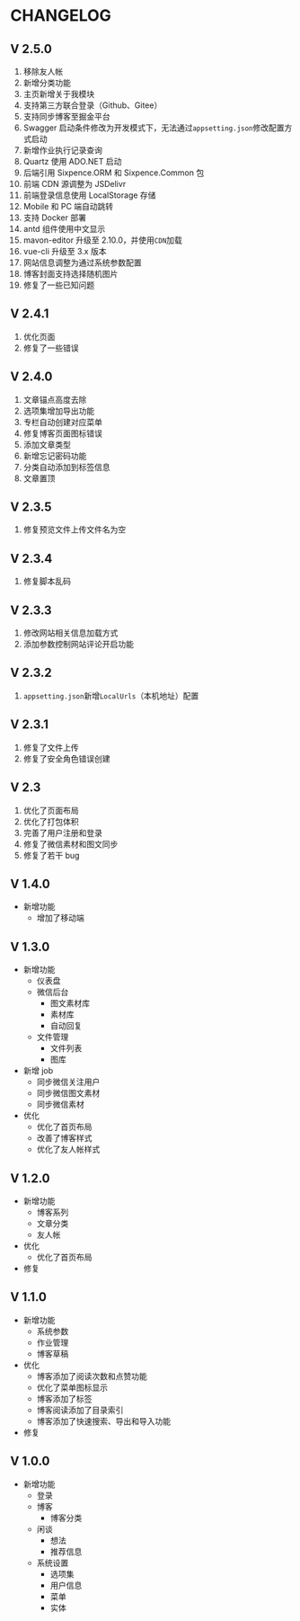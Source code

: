 # CHANGELOG

## V 2.5.0

1. 移除友人帐
2. 新增分类功能
3. 主页新增关于我模块
4. 支持第三方联合登录（Github、Gitee）
5. 支持同步博客至掘金平台
6. Swagger 启动条件修改为开发模式下，无法通过`appsetting.json`修改配置方式启动
7. 新增作业执行记录查询
8. Quartz 使用 ADO.NET 启动
9. 后端引用 Sixpence.ORM 和 Sixpence.Common 包
10. 前端 CDN 源调整为 JSDelivr
11. 前端登录信息使用 LocalStorage 存储
12. Mobile 和 PC 端自动跳转
13. 支持 Docker 部署
14. antd 组件使用中文显示
15. mavon-editor 升级至 2.10.0，并使用`CDN`加载
16. vue-cli 升级至 3.x 版本
17. 网站信息调整为通过系统参数配置
18. 博客封面支持选择随机图片
19. 修复了一些已知问题

## V 2.4.1

1. 优化页面
2. 修复了一些错误

## V 2.4.0

1. 文章锚点高度去除
2. 选项集增加导出功能
3. 专栏自动创建对应菜单
4. 修复博客页面图标错误
5. 添加文章类型
6. 新增忘记密码功能
7. 分类自动添加到标签信息
8. 文章置顶

## V 2.3.5

1. 修复预览文件上传文件名为空

## V 2.3.4

1. 修复脚本乱码

## V 2.3.3

1. 修改网站相关信息加载方式
2. 添加参数控制网站评论开启功能

## V 2.3.2

1. `appsetting.json`新增`LocalUrls`（本机地址）配置

## V 2.3.1

1. 修复了文件上传
2. 修复了安全角色错误创建

## V 2.3

1. 优化了页面布局
2. 优化了打包体积
3. 完善了用户注册和登录
4. 修复了微信素材和图文同步
5. 修复了若干 bug

## V 1.4.0

- 新增功能
  - 增加了移动端

## V 1.3.0

- 新增功能
  - 仪表盘
  - 微信后台
    - 图文素材库
    - 素材库
    - 自动回复
  - 文件管理
    - 文件列表
    - 图库
- 新增 job
  - 同步微信关注用户
  - 同步微信图文素材
  - 同步微信素材
- 优化
  - 优化了首页布局
  - 改善了博客样式
  - 优化了友人帐样式

## V 1.2.0

- 新增功能
  - 博客系列
  - 文章分类
  - 友人帐
- 优化
  - 优化了首页布局
- 修复

## V 1.1.0

- 新增功能
  - 系统参数
  - 作业管理
  - 博客草稿
- 优化
  - 博客添加了阅读次数和点赞功能
  - 优化了菜单图标显示
  - 博客添加了标签
  - 博客阅读添加了目录索引
  - 博客添加了快速搜索、导出和导入功能
- 修复

## V 1.0.0

- 新增功能
  - 登录
  - 博客
    - 博客分类
  - 闲谈
    - 想法
    - 推荐信息
  - 系统设置
    - 选项集
    - 用户信息
    - 菜单
    - 实体
